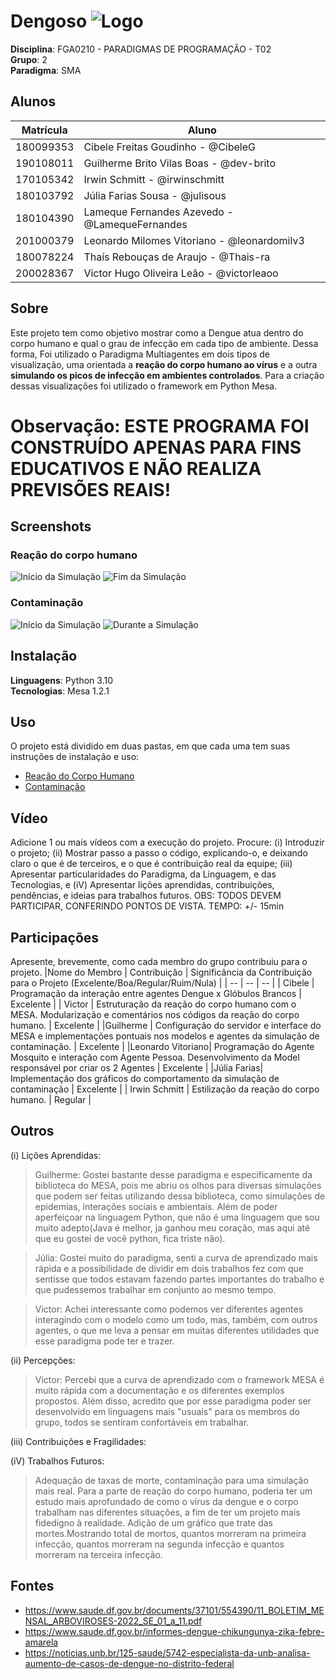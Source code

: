 # Dengoso ![Logo](/simulacao_dengue/dengue.png )

**Disciplina**: FGA0210 - PARADIGMAS DE PROGRAMAÇÃO - T02 <br>
**Grupo**: 2<br>
**Paradigma**: SMA<br>

## Alunos
|Matrícula | Aluno |
| -- | -- |
| 180099353  |  Cibele Freitas Goudinho - @CibeleG |
| 190108011  |  Guilherme Brito Vilas Boas - @dev-brito |
| 170105342  |  Irwin Schmitt - @irwinschmitt |
| 180103792  |  Júlia Farias Sousa - @julisous |
| 180104390  |  Lameque Fernandes Azevedo - @LamequeFernandes |
| 201000379  |  Leonardo Milomes Vitoriano - @leonardomilv3 |
| 180078224  |  Thaís Rebouças de Araujo - @Thais-ra |
| 200028367  |  Victor Hugo Oliveira Leão - @victorleaoo |


## Sobre 
Este projeto tem como objetivo mostrar como a Dengue atua dentro do corpo humano e qual o grau de infecção em cada tipo de ambiente. Dessa forma, Foi utilizado o Paradigma Multiagentes em dois tipos de visualização, uma orientada a **reação do corpo humano ao vírus** e a outra **simulando os picos de infecção em ambientes controlados**. Para a criação dessas visualizações foi utilizado o framework em Python Mesa.

# Observação: ESTE PROGRAMA FOI CONSTRUÍDO APENAS PARA FINS EDUCATIVOS E NÃO REALIZA PREVISÕES REAIS!

## Screenshots

### Reação do corpo humano

![Início da Simulação](reacao_corpo_humano/assets/telainicial-1.png)
![Fim da Simulação](reacao_corpo_humano/assets/telafinal-2.png)

### Contaminação

![Início da Simulação](simulacao_dengue/assets/simulacao.png)
![Durante a  Simulação](simulacao_dengue/assets/simulacao2.png)

## Instalação 
**Linguagens**: Python 3.10<br>
**Tecnologias**: Mesa 1.2.1<br>

## Uso 

O projeto está dividido em duas pastas, em que cada uma tem suas instruções de instalação e uso:

- [Reação do Corpo Humano](https://github.com/UnBParadigmas2023-1-Turma02/2023.1_G2_SMA_SimuladorDoenca/tree/main/reacao_corpo_humano)
- [Contaminação](https://github.com/UnBParadigmas2023-1-Turma02/2023.1_G2_SMA_SimuladorDoenca/tree/main/simulacao_dengue)
  

## Vídeo
Adicione 1 ou mais vídeos com a execução do projeto.
Procure: 
(i) Introduzir o projeto;
(ii) Mostrar passo a passo o código, explicando-o, e deixando claro o que é de terceiros, e o que é contribuição real da equipe;
(iii) Apresentar particularidades do Paradigma, da Linguagem, e das Tecnologias, e
(iV) Apresentar lições aprendidas, contribuições, pendências, e ideias para trabalhos futuros.
OBS: TODOS DEVEM PARTICIPAR, CONFERINDO PONTOS DE VISTA.
TEMPO: +/- 15min

## Participações
Apresente, brevemente, como cada membro do grupo contribuiu para o projeto.
|Nome do Membro | Contribuição | Significância da Contribuição para o Projeto (Excelente/Boa/Regular/Ruim/Nula) |
| -- | -- | -- |
| Cibele  |  Programação da interação entre agentes Dengue x Glóbulos Brancos | Excelente |
| Victor  |  Estruturação da reação do corpo humano com o MESA. Modularização e comentários nos códigos da reação do corpo humano. | Excelente |
|Guilherme | Configuração do servidor e interface do MESA e implementações pontuais nos modelos e agentes da simulação de contaminação. | Excelente |
|Leonardo Vitoriano| Programação do Agente Mosquito e interação com Agente Pessoa. Desenvolvimento da Model responsável por criar os 2 Agentes | Excelente |
|Júlia Farias| Implementação dos gráficos do comportamento da simulação de contaminação | Excelente |
| Irwin Schmitt | Estilização da reação do corpo humano. | Regular |


## Outros 

(i) Lições Aprendidas:

> Guilherme: Gostei bastante desse paradigma e especificamente da biblioteca do MESA, pois me abriu os olhos para diversas simulações que podem ser feitas utilizando dessa biblioteca, como simulações de epidemias, interações sociais e ambientais. Além de poder aperfeiçoar na linguagem Python, que não é uma linguagem que sou muito adepto(Java é melhor, ja ganhou meu coração, mas aqui até que eu gostei de você python, fica triste não).

> Júlia: Gostei muito do paradigma, senti a curva de aprendizado mais rápida e a possibilidade de dividir em dois trabalhos fez com que sentisse que todos estavam fazendo partes importantes do trabalho e que pudessemos trabalhar em conjunto ao mesmo tempo.

> Victor: Achei interessante como podemos ver diferentes agentes interagindo com o modelo como um todo, mas, também, com outros agentes, o que me leva a pensar em muitas diferentes utilidades que esse paradigma pode ter e trazer.
    
(ii) Percepções:

> Victor: Percebi que a curva de aprendizado com o framework MESA é muito rápida com a documentação e os diferentes exemplos propostos. Além disso, acredito que por esse paradigma poder ser desenvolvido em linguagens mais "usuais" para os membros do grupo, todos se sentiram confortáveis em trabalhar.

(iii) Contribuições e Fragilidades:

(iV) Trabalhos Futuros:

> Adequação de taxas de morte, contaminação para uma simulação mais real.
> Para a parte de reação do corpo humano, poderia ter um estudo mais aprofundado de como o vírus da dengue e o corpo trabalham nas diferentes situações, a fim de ter um projeto mais fidedigno à realidade.
> Adição de um gráfico que trate das mortes.Mostrando total de mortos, quantos morreram na primeira infecção, quantos morreram na segunda infecção e quantos morreram na terceira infecção.

## Fontes
 - https://www.saude.df.gov.br/documents/37101/554390/11_BOLETIM_MENSAL_ARBOVIROSES-2022_SE_01_a_11.pdf 
 - https://www.saude.df.gov.br/informes-dengue-chikungunya-zika-febre-amarela
 - https://noticias.unb.br/125-saude/5742-especialista-da-unb-analisa-aumento-de-casos-de-dengue-no-distrito-federal
